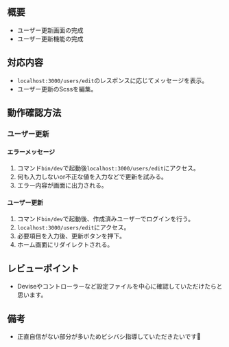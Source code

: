 ## 概要
- ユーザー更新画面の完成
- ユーザー更新機能の完成

## 対応内容
- `localhost:3000/users/edit`のレスポンスに応じてメッセージを表示。
- ユーザー更新のScssを編集。

## 動作確認方法
### ユーザー更新
#### エラーメッセージ
1. コマンド`bin/dev`で起動後`localhost:3000/users/edit`にアクセス。
2. 何も入力しないor不正な値を入力などで更新を試みる。
3. エラー内容が画面に出力される。
#### ユーザー更新
1. コマンド`bin/dev`で起動後、作成済みユーザーでログインを行う。
2. `localhost:3000/users/edit`にアクセス。
3. 必要項目を入力後、更新ボタンを押下。
4. ホーム画面にリダイレクトされる。

## レビューポイント
- Deviseやコントローラーなど設定ファイルを中心に確認していただけたらと思います。

## 備考
- 正直自信がない部分が多いためビシバシ指導していただきたいです🙇
